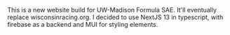 This is a new website build for UW-Madison Formula SAE. It'll eventually replace wisconsinracing.org.
I decided to use NextJS 13 in typescript, with firebase as a backend and MUI for styling elements. 